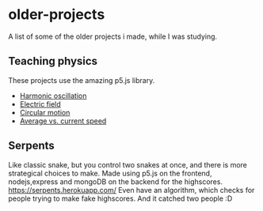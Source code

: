 # older-projects
A list of some of the older projects i made, while I was studying.

## Teaching physics
These projects use the amazing p5.js library.
- [Harmonic oscillation](https://harmonikus.netlify.com/)
- [Electric field](https://tererosseg.netlify.com/)
- [Circular motion](https://kormozgas.netlify.com/)
- [Average vs. current speed](https://atlagsebesseg.netlify.com/)

## Serpents
Like classic snake, but you control two snakes at once, and there is more strategical choices to make.
Made using p5.js on the frontend, nodejs,express and mongoDB on the backend for the highscores.
https://serpents.herokuapp.com/
Even have an algorithm, which checks for people trying to make fake highscores. And it catched two people :D
